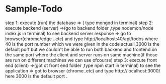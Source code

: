 # Sample-Todo
step 1:
    execute (run) the database => ( type mongod in terminal)
step 2:
    execute backend (server) =>(go to backend folder ,type nodemon/node index.js in terminal)
    to see backend server response => go to browser(chrome/edge ..etc) and type http://localhost:40/api/todos where 40 is the port number which we were given in the code actuall 3000 is the default port but we couldn't be able to run both  backend and frontend on the same port where the client and server runs on same machine(if those are run on different machines we can use ofcourse)
step 3:
    execute front end (client) =>(got ot front end folder ,type npm start in terminal)
    to see the application => got to browser (chrome..etc) and type http://localhost:3000/ here 3000 is the default port .
  
